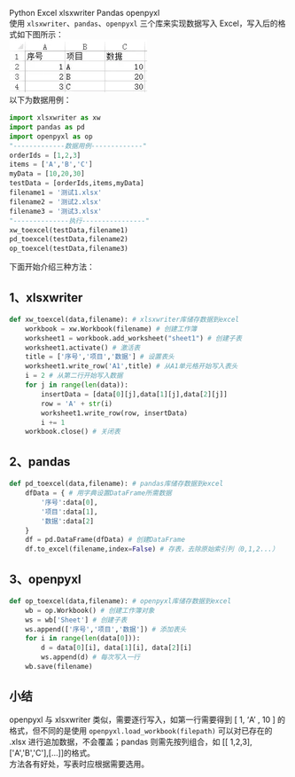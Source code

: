 Python Excel xlsxwriter Pandas openpyxl<br />使用 `xlsxwriter`、`pandas`、`openpyxl` 三个库来实现数据写入 Excel，写入后的格式如下图所示：<br />![](./img/1602739978568-996f9b1f-05a7-43ec-a1df-b515b8cc4a60.webp)<br />以下为数据用例：
```python
import xlsxwriter as xw
import pandas as pd
import openpyxl as op
"-------------数据用例-------------"
orderIds = [1,2,3]
items = ['A','B','C']
myData = [10,20,30]
testData = [orderIds,items,myData]
filename1 = '测试1.xlsx'
filename2 = '测试2.xlsx'
filename3 = '测试3.xlsx'
"--------------执行----------------"
xw_toexcel(testData,filename1)
pd_toexcel(testData,filename2)
op_toexcel(testData,filename3)
```
下面开始介绍三种方法：
<a name="DvdRK"></a>
## 1、xlsxwriter
```python
def xw_toexcel(data,filename): # xlsxwriter库储存数据到excel
    workbook = xw.Workbook(filename) # 创建工作簿
    worksheet1 = workbook.add_worksheet("sheet1") # 创建子表
    worksheet1.activate() # 激活表
    title = ['序号','项目','数据'] # 设置表头
    worksheet1.write_row('A1',title) # 从A1单元格开始写入表头
    i = 2 # 从第二行开始写入数据
    for j in range(len(data)):
        insertData = [data[0][j],data[1][j],data[2][j]]
        row = 'A' + str(i)
        worksheet1.write_row(row, insertData)
        i += 1
    workbook.close() # 关闭表
```
<a name="0wTSk"></a>
## 2、pandas
```python
def pd_toexcel(data,filename): # pandas库储存数据到excel
    dfData = { # 用字典设置DataFrame所需数据
        '序号':data[0],
        '项目':data[1],
        '数据':data[2]
    }
    df = pd.DataFrame(dfData) # 创建DataFrame
    df.to_excel(filename,index=False) # 存表，去除原始索引列（0,1,2...）
```
<a name="EwRGy"></a>
## 3、openpyxl
```python
def op_toexcel(data,filename): # openpyxl库储存数据到excel
    wb = op.Workbook() # 创建工作簿对象
    ws = wb['Sheet'] # 创建子表
    ws.append(['序号','项目','数据']) # 添加表头
    for i in range(len(data[0])):
        d = data[0][i], data[1][i], data[2][i]
        ws.append(d) # 每次写入一行
    wb.save(filename)
```
<a name="m77TL"></a>
## 小结
openpyxl 与 xlsxwriter 类似，需要逐行写入，如第一行需要得到 [ 1, ‘A’ , 10 ] 的格式，但不同的是使用 `openpyxl.load_workbook(filepath)` 可以对已存在的 .xlsx 进行追加数据，不会覆盖；pandas 则需先按列组合，如 [[ 1,2,3],['A','B','C'],[…]]的格式。<br />方法各有好处，写表时应根据需要选用。
